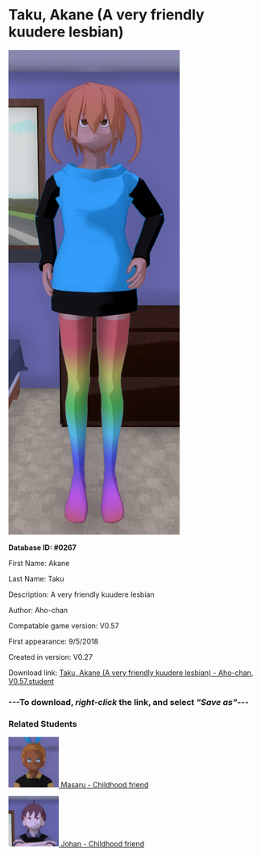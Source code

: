 # Taku, Akane (A very friendly kuudere lesbian)

<img src="../../Files/Images/Taku, Akane (A very friendly kuudere lesbian).png" title="Taku, Akane (A very friendly kuudere lesbian) - Aho-chan, V0.57">

**Database ID: #0267**

First Name: Akane

Last Name: Taku

Description: A very friendly kuudere lesbian

Author: Aho-chan

Compatable game version: V0.57

First appearance: 9/5/2018

Created in version: V0.27

Download link: <a href="https://raw.githubusercontent.com/Arbiter1223/Daigaku-Gurashi-Custom-Students/master/Files/Student%20Files/Taku%2C%20Akane%20(A%20very%20friendly%20kuudere%20lesbian)%20-%20Aho-chan%2C%20V0.57.student">Taku, Akane (A very friendly kuudere lesbian) - Aho-chan, V0.57.student</a>

### ---**To download, _right-click_ the link, and select _"Save as"_**---

### Related Students

<a href="Tsukade, Masaru (A yandere gamer).md"><img src="../../Files/Thumbs/Tsukade, Masaru (A yandere gamer).png" height="100" width="100" title="Tsukade, Masaru (A yandere gamer) - Aho-chan, V0.57"></a><a href="Tsukade, Masaru (A yandere gamer).md"> Masaru - Childhood friend</a>

<a href="Yasuda, Johan (A rather boring gamer).md"><img src="../../Files/Thumbs/Yasuda, Johan (A rather boring gamer).png" height="100" width="100" title="Yasuda, Johan (A rather boring gamer) - Aho-chan, V0.57"></a><a href="Yasuda, Johan (A rather boring gamer).md"> Johan - Childhood friend</a>

